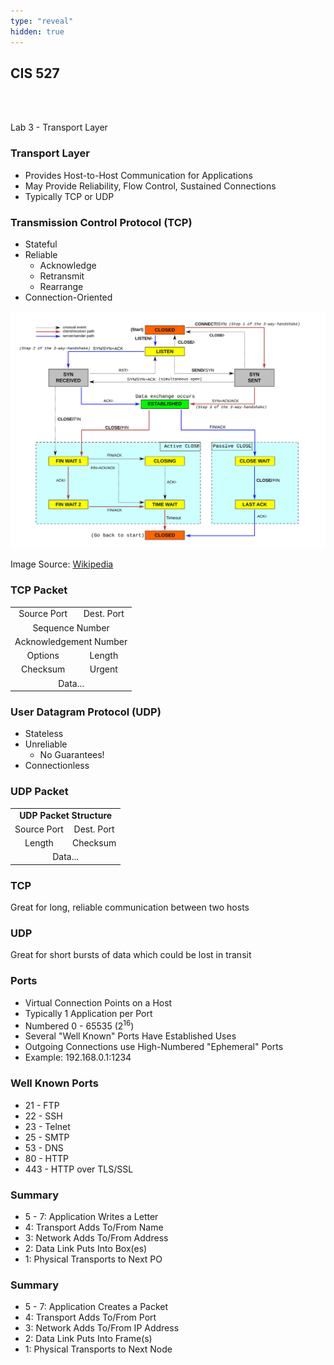 ```yaml
---
type: "reveal"
hidden: true
---
```

<section>
	<h2>CIS 527</h2><br><br><p>Lab 3 - Transport Layer</p>
</section>
<section>
	<h3>Transport Layer</h3>
	<ul>
		<li>Provides Host-to-Host Communication for Applications</li>
		<li>May Provide Reliability, Flow Control, Sustained Connections</li>
		<li>Typically TCP or UDP</li>
	</ul>
</section>
<section>
	<h3>Transmission Control Protocol (TCP)</h3>
	<ul>
		<li>Stateful</li>
		<li>Reliable
			<ul>
				<li>Acknowledge</li>
				<li>Retransmit</li>
				<li>Rearrange</li>
			</ul>
		</li>
		<li>Connection-Oriented</li>
	</ul>
</section>
<section>
	<img class="stretch plain" src="/images/tcp_state_wiki.svg">
	<p class="imagecredit">Image Source: <a href="https://en.wikipedia.org/wiki/Transmission_Control_Protocol">Wikipedia</a></p>
</section>
<section>
	<h3>TCP Packet</h3>
	<table style="width:100%" class="table">
		<tr><td align="center">Source Port</td><td align="center">Dest. Port</td></tr>
		<tr><td colspan="2" align="center">Sequence Number</td></tr>
		<tr><td colspan="2" align="center">Acknowledgement Number</td></tr>
		<tr><td align="center">Options</td><td align="center">Length</td></tr>
		<tr><td align="center">Checksum</td><td align="center">Urgent</td></tr>
		<tr><td colspan="2" align="center">Data...</td></tr>
	</table>
</section>
<section>
	<h3>User Datagram Protocol (UDP)</h3>
	<ul>
		<li>Stateless</li>
		<li>Unreliable
			<ul>
				<li>No Guarantees!</li>
			</ul>
		</li>
		<li>Connectionless</li>
	</ul>
</section>
<section>
	<h3>UDP Packet</h3>
	<table style="width:100%" class="table">
		<tr><td colspan="2" align="center"><b>UDP Packet Structure</b></td></tr>
		<tr><td align="center">Source Port</td><td align="center">Dest. Port</td></tr>
		<tr><td align="center">Length</td><td align="center">Checksum</td></tr>
		<tr><td colspan="2" align="center">Data...</td></tr>
	</table>
</section>
<section>
	<h3>TCP</h3>
	<p>Great for long, reliable communication between two hosts</p>
	<h3>UDP</h3>
	<p>Great for short bursts of data which could be lost in transit</p>
</section>
<section>
	<h3>Ports</h3>
	<ul>
		<li>Virtual Connection Points on a Host</li>
		<li>Typically 1 Application per Port</li>
		<li>Numbered 0 - 65535 (2<sup>16</sup>)</li>
		<li>Several "Well Known" Ports Have Established Uses</li>
		<li>Outgoing Connections use High-Numbered "Ephemeral" Ports</li>
		<li>Example: 192.168.0.1:1234</li>
	</ul>
</section>
<section>
	<h3>Well Known Ports</h3>
	<ul>
		<li>21 - FTP</li>
		<li>22 - SSH</li>
		<li>23 - Telnet</li>
		<li>25 - SMTP</li>
		<li>53 - DNS</li>
		<li>80 - HTTP</li>
		<li>443 - HTTP over TLS/SSL</li>
	</ul>
</section>
<section>
	<h3>Summary</h3>
	<ul>
		<li>5 - 7: Application Writes a Letter</li>
		<li>4: Transport Adds To/From Name</li>
		<li>3: Network Adds To/From Address</li>
		<li>2: Data Link Puts Into Box(es)</li>
		<li>1: Physical Transports to Next PO</li>
	</ul>
</section>
<section>
	<h3>Summary</h3>
	<ul>
		<li>5 - 7: Application Creates a Packet</li>
		<li>4: Transport Adds To/From Port</li>
		<li>3: Network Adds To/From IP Address</li>
		<li>2: Data Link Puts Into Frame(s)</li>
		<li>1: Physical Transports to Next Node</li>
	</ul>
</section>

